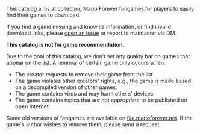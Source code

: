 This catalog aims at collecting Mario Forever fangames for players to easily find their games to download. 

If you find a game missing and know its information, or find invalid download links, please [open an issue](https://github.com/MarioForeverCommunity/download-site-next/issues/new/choose) or report to maintainer via DM.

**This catalog is not for game recommendation.**

Due to the goal of this catalog, we don't set any quality bar on games that appear on the list. A removal of certain game only occurs when:

- The creator requests to remove their game from the list.
- The game violates other creators' rights, e.g., the game is made based on a decompiled version of other games.
- The game contains virus and may harm others' devices.
- The game contains topics that are not appropriate to be published on open Internet.

Some old versions of fangames are available on [file.marioforever.net](https://file.marioforever.net/mario-forever/games/). If the game's author wishes to remove them, please send a request.
